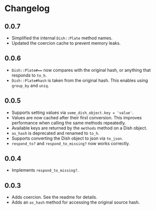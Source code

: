 # Changelog

## 0.0.7

* Simplified the internal `Dish::Plate` method names.
* Updated the coercion cache to prevent memory leaks.

## 0.0.6

* `Dish::Plate#==` now compares with the original hash, or anything that responds to `to_h`.
* `Dish::Plate#hash` is taken from the original hash. This enables using `group_by` and `uniq`.

## 0.0.5

* Supports setting values via `some_dish_object.key = 'value'`.
* Values are now cached after their first conversion. This improves performance when calling the same methods repeatedly.
* Available keys are returned by the `methods` method on a Dish object.
* `as_hash` is deprecated and renamed to `to_h`.
* Supports converting the Dish object to json via `to_json`.
* `respond_to?` and `respond_to_missing?` now works correctly.

## 0.0.4

* Implements `respond_to_missing?`.

## 0.0.3

* Adds coercion. See the readme for details.
* Adds an `as_hash` method for accessing the original source hash.